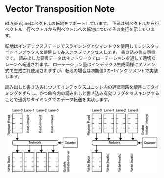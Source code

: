 # Vector Transposition Note

BLASEngineはベクトルの転地をサポートしています。
下図は列ベクトルから行ベクトル、行ベクトルから列ベクトルへの転地についてその実行を示しています。

転地はインデックスステージでスライシングとウィンドウを使用してレジスタリードインデックスを調整して各ステップでアクセスします。
書き込み側も同様です。
読み出した要素データはネットワークでローテーションを通して適切なレーンへ転送されます。
ローテーション量はインデックス生成同様にアフィン式で生成され使用されますが、転地の場合は初期値0の+1インクリメントで実装します。

読み出しと書き込みについてインテックスユニット内の遅延回路を使用してタイミングをずらし、かつ命令内の読み出しと書き込み有効フラグをマスキングすることで適切なタイミングでのデータ転送を実現します。


<div align="center">
  <img src="https://github.com/IAMAl/BLASEngine/blob/main/notes/ExecConcept/figures/Transpose_Vector.png"
       alt="Transposition"
       title="Transposing Matrix"
       width="700px"
  />
</div>